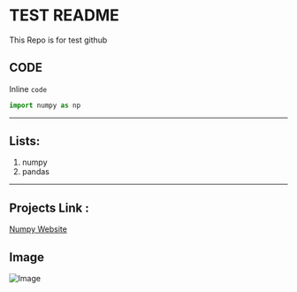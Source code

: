 # TEST README
<p>This Repo is for test github<p

___

## CODE

Inline `code`

```python
import numpy as np
```
___

## Lists:

1. numpy
2. pandas

___

## Projects Link :

[Numpy Website](https://numpy.org/)

## Image

![Image](https://octodex.github.com/images/dojocat.jpg)